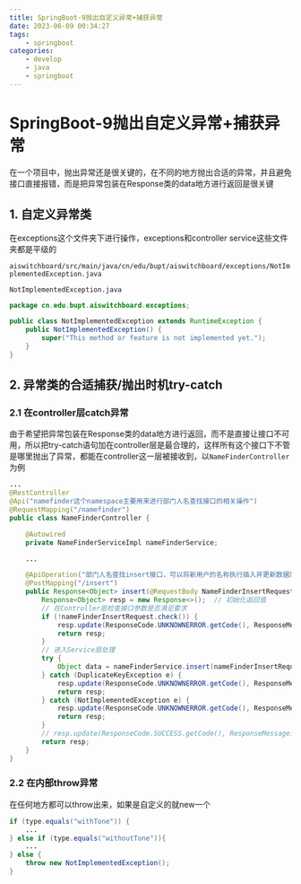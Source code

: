 ```yaml
---
title: SpringBoot-9抛出自定义异常+捕获异常
date: 2023-06-09 00:34:27
tags:
	- springboot
categories:
	- develop
	- java
	- springboot
---
```


# SpringBoot-9抛出自定义异常+捕获异常

在一个项目中，抛出异常还是很关键的，在不同的地方抛出合适的异常，并且避免接口直接报错，而是把异常包装在Response类的data地方进行返回是很关键

## 1. 自定义异常类

在exceptions这个文件夹下进行操作，exceptions和controller service这些文件夹都是平级的

`aiswitchboard/src/main/java/cn/edu/bupt/aiswitchboard/exceptions/NotImplementedException.java`

`NotImplementedException.java`

```java
package cn.edu.bupt.aiswitchboard.exceptions;

public class NotImplementedException extends RuntimeException {
    public NotImplementedException() {
        super("This method or feature is not implemented yet.");
    }
}
```

## 2. 异常类的合适捕获/抛出时机try-catch

### 2.1 在controller层catch异常

由于希望把异常包装在Response类的data地方进行返回，而不是直接让接口不可用，所以把try-catch语句加在controller层是最合理的，这样所有这个接口下不管是哪里抛出了异常，都能在controller这一层被接收到，以`NameFinderController`为例

```java
...
@RestController
@Api("namefinder这个namespace主要用来进行部门人名查找接口的相关操作")
@RequestMapping("/namefinder")
public class NameFinderController {

    @Autowired
    private NameFinderServiceImpl nameFinderService;

    ...

    @ApiOperation("部门人名查找insert接口，可以将新用户的名称执行插入并更新数据库")
    @PostMapping("/insert")
    public Response<Object> insert(@RequestBody NameFinderInsertRequest nameFinderInsertRequest) {
        Response<Object> resp = new Response<>();  // 初始化返回值
        // 在Controller层检查接口参数是否满足要求
        if (!nameFinderInsertRequest.check()) {
            resp.update(ResponseCode.UNKNOWNERROR.getCode(), ResponseMessage.UNKNOWNERROR.getMessage(), "输入字段不符合要求，请检查");
            return resp;
        }
        // 进入Service层处理
        try {
            Object data = nameFinderService.insert(nameFinderInsertRequest);
        } catch (DuplicateKeyException e) {
            resp.update(ResponseCode.UNKNOWNERROR.getCode(), ResponseMessage.UNKNOWNERROR.getMessage(), e.getMessage());
            return resp;
        } catch (NotImplementedException e) {
            resp.update(ResponseCode.UNKNOWNERROR.getCode(), ResponseMessage.UNKNOWNERROR.getMessage(), e.getMessage());
            return resp;
        }
        // resp.update(ResponseCode.SUCCESS.getCode(), ResponseMessage.SUCCESS.getMessage(), data);
        return resp;
    }
}
```

### 2.2 在内部throw异常

在任何地方都可以throw出来，如果是自定义的就new一个

```java
if (type.equals("withTone")) {
    ...
} else if (type.equals("withoutTone")){
    ...
} else {
    throw new NotImplementedException();
}
```
